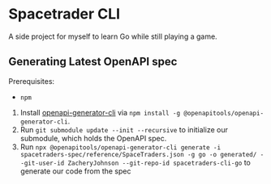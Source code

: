 # Spacetrader CLI
A side project for myself to learn Go while still playing a game.

## Generating Latest OpenAPI spec
Prerequisites:
- `npm`

1. Install [openapi-generator-cli](https://github.com/OpenAPITools/openapi-generator-cli) via `npm install -g @openapitools/openapi-generator-cli`.
2. Run `git submodule update --init --recursive` to initialize our submodule, which holds the OpenAPI spec.
3. Run `npx @openapitools/openapi-generator-cli generate -i spacetraders-spec/reference/SpaceTraders.json -g go -o generated/ --git-user-id ZacheryJohnson --git-repo-id spacetraders-cli-go` to generate our code from the spec